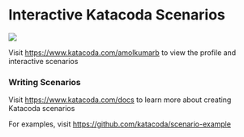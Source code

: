 # Interactive Katacoda Scenarios

[![](http://shields.katacoda.com/katacoda/amolkumarb/count.svg)](https://www.katacoda.com/amolkumarb "Get your profile on Katacoda.com")

Visit https://www.katacoda.com/amolkumarb to view the profile and interactive scenarios

### Writing Scenarios
Visit https://www.katacoda.com/docs to learn more about creating Katacoda scenarios

For examples, visit https://github.com/katacoda/scenario-example
